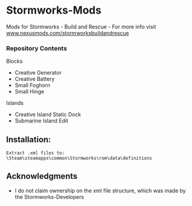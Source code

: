 # Stormworks-Mods
Mods for Stormworks - Build and Rescue - For more info visit www.nexusmods.com/stormworksbuildandrescue

### Repository Contents
Blocks
* Creative Generator
* Creative Battery
* Small Foghorn
* Small Hinge

Islands
* Creative Island Static Dock
* Submarine Island Edit

## Installation:
```
Extract .xml files to: \Steam\steamapps\common\Stormworks\rom\data\definitions
```

## Acknowledgments
* I do not claim ownership on the xml file structure, which was made by the Stormworks-Developers
